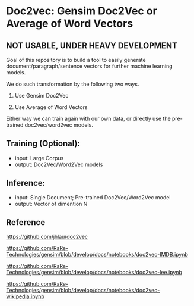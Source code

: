 # Doc2vec: Gensim Doc2Vec or Average of Word Vectors

## NOT USABLE, UNDER HEAVY DEVELOPMENT

Goal of this repository is to build a tool to easily generate document/paragraph/sentence vectors for further machine learning models.

We do such transformation by the following two ways. 

1. Use Gensim Doc2Vec

2. Use Average of Word Vectors

Either way we can train again with our own data, or directly use the pre-trained doc2vec/word2vec models.

## Training (Optional):

* input: Large Corpus
* output: Doc2Vec/Word2Vec models

## Inference:

* input: Single Document; Pre-trained Doc2Vec/Word2Vec model
* output: Vector of dimention N



## Reference

https://github.com/jhlau/doc2vec

https://github.com/RaRe-Technologies/gensim/blob/develop/docs/notebooks/doc2vec-IMDB.ipynb

https://github.com/RaRe-Technologies/gensim/blob/develop/docs/notebooks/doc2vec-lee.ipynb

https://github.com/RaRe-Technologies/gensim/blob/develop/docs/notebooks/doc2vec-wikipedia.ipynb